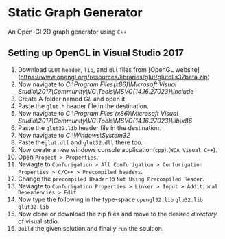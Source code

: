 # Static Graph Generator
An Open-Gl 2D graph generator using `C++`

## Setting up OpenGL in Visual Studio 2017
 1. Download `GLUT` `header`, `lib`, and `dll` files from [OpenGL website]    (https://www.opengl.org/resources/libraries/glut/glutdlls37beta.zip)
 2. Now navigate to *C:\Program Files(x86)\Microsoft Visual Studio\2017\Community\VC\Tools\MSVC\{14.16.27023}\include*
 3. Create A folder named *GL* and open it.
 4. Paste the `glut.h` header file in the destination.
 5. Now navigate to *C:\Program Files (x86)\Microsoft Visual Studio\2017\Community\VC\Tools\MSVC\{14.16.27023}\lib\x86*
 6. Paste the `glut32.lib` header file in the destination.
 7. Now navigate to *C:\Windows\System32*
 8. Paste the`glut.dll` and `glut32.dll` there too.
 9. Now create a new windows console application(`cpp`).(`WCA Visual C++`). 
10. Open `Project > Properties`.
11. Naviagte to `Confurigation > All Confurigation > Confurigation Properties > C/C++ > Precompiled headers`.
12. Change the `precompiled Header` to `Not Using Precompiled Header`.
13. Naviagte to `Confurigation Properties > Linker > Input > Additional Dependencies > Edit`
14. Now type the following in the type-space
    `opengl32.lib`
    `glu32.lib`
    `glut32.lib`
 15. Now clone or download the zip files and move to the desired *directory* of visual stdio.
 16. `Build` the given solution and finally `run` the soultion.
 
